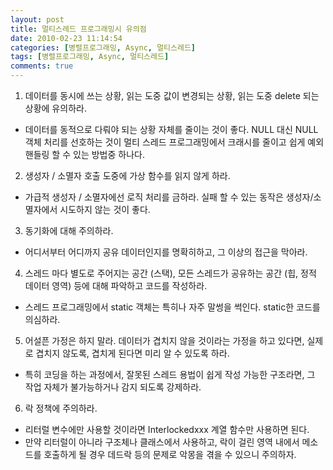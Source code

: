 ```yaml
---
layout: post
title: 멀티스레드 프로그래밍시 유의점
date: 2010-02-23 11:14:54
categories: [병렬프로그래밍, Async, 멀티스레드]
tags: [병렬프로그래밍, Async, 멀티스레드]
comments: true
---
```


1. 데이터를 동시에 쓰는 상황, 읽는 도중 값이 변경되는 상황, 읽는 도중 delete 되는 상황에 유의하라.
* 데이터를 동적으로 다뤄야 되는 상황 자체를 줄이는 것이 좋다. NULL 대신 NULL객체 처리를 선호하는 것이 멀티 스레드 프로그래밍에서 크래시를 줄이고 쉽게 예외 핸들링 할 수 있는 방법중 하나다.
2. 생성자 / 소멸자 호출 도중에 가상 함수를 읽지 않게 하라.
* 가급적 생성자 / 소멸자에선 로직 처리를 금하라. 실패 할 수 있는 동작은 생성자/소멸자에서 시도하지 않는 것이 좋다.

3. 동기화에 대해 주의하라. 
* 어디서부터 어디까지 공유 데이터인지를 명확히하고, 그 이상의 접근을 막아라.

4. 스레드 마다 별도로 주어지는 공간 (스택), 모든 스레드가 공유하는 공간 (힙, 정적 데이터 영역) 등에 대해 파악하고 코드를 작성하라.
* 스레드 프로그래밍에서 static 객체는 특히나 자주 말썽을 썩인다. static한 코드를 의심하라.

5. 어설픈 가정은 하지 말라. 데이터가 겹치지 않을 것이라는 가정을 하고 있다면, 실제로 겹치지 않도록, 겹치게 된다면 미리 알 수 있도록 하라.
* 특히 코딩을 하는 과정에서, 잘못된 스레드 용법이 쉽게 작성 가능한 구조라면, 그 작업 자체가 불가능하거나 감지 되도록 강제하라.

6. 락 정책에 주의하라. 
* 리터럴 변수에만 사용할 것이라면 Interlockedxxx 계열 함수만 사용하면 된다. 
* 만약 리터럴이 아니라 구조체나 클래스에서 사용하고, 락이 걸린 영역 내에서 메소드를 호출하게 될 경우 데드락 등의 문제로 악몽을 겪을 수 있으니 주의하자.